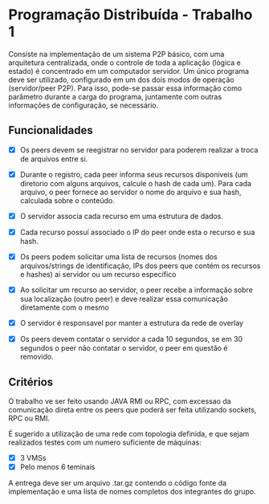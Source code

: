 # Programação Distribuída - Trabalho 1
Consiste na implementação de um sistema P2P básico, com uma arquitetura centralizada,
onde o controle de toda a aplicação (lógica e estado) é concentrado em um
computador servidor. Um único programa deve ser utilizado, configurado em um dos dois modos de operação (servidor/peer P2P).
Para isso, pode-se passar essa informação como parâmetro durante a carga do
programa, juntamente com outras informações de configuração, se necessário.

## Funcionalidades
- [x] Os peers devem se reegistrar no servidor para poderem realizar a troca de arquivos entre si.

- [x] Durante o registro, cada peer informa seus recursos disponiveis (um diretorio com alguns arquivos, calcule o hash de cada um). Para cada arquivo, o peer fornece ao servidor o nome do arquivo e sua hash, calculada sobre o conteúdo.

- [x] O servidor associa cada recurso em uma estrutura de dados.

- [x] Cada recurso possuí associado o IP do peer onde esta o recurso e sua hash.

- [x] Os peers podem solicitar uma lista de recursos (nomes dos arquivos/strings de identificação, IPs dos peers que contém os recursos e hashes) ai servidor ou um recurso específico

- [x] Ao solicitar um recurso ao servidor, o peer recebe a informação sobre sua localização
  (outro peer) e deve realizar essa comunicação diretamente com o mesmo
  
- [x] O servidor é responsavel por manter a estrutura da rede de overlay

- [x] Os peers devem contatar o servidor a cada 10 segundos, se em 30 segundos o peer não 
  contatar o servidor, o peer em questão é removido.
  
## Critérios

O trabalho ve ser feito usando JAVA RMI ou RPC, com excessao da comunicação direta entre os 
peers que poderá ser feita utilizando sockets, RPC ou RMI.

É sugerido a utilização de uma rede com topologia definida, e que sejam realizados testes
com um numero suficiente de máquinas:

- [x] 3 VMSs
- [x] Pelo menos 6 teminais

A entrega deve ser um arquivo .tar.gz contendo o código fonte da implementação e uma lista
de nomes completos dos integrantes do grupo.
